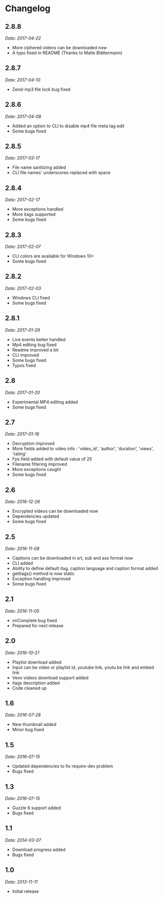 Changelog
=========

2.8.8
-----

*Date: 2017-04-22*

* More ciphered videos can be downloaded now
* A typo fixed in README (Thanks to Malte Blättermann)

2.8.7
-----

*Date: 2017-04-10*

* Zend-mp3 file lock bug fixed

2.8.6
-----

*Date: 2017-04-08*

* Added an option to CLI to disable mp4 file meta tag edit
* Some bugs fixed

2.8.5
-----

*Date: 2017-03-17*

* File name sanitizing added
* CLI file names' underscores replaced with space

2.8.4
-----

*Date: 2017-02-17*

* More exceptions handled
* More itags supported
* Some bugs fixed

2.8.3
-----

*Date: 2017-02-07*

* CLI colors are available for Windows 10+
* Some bugs fixed

2.8.2
-----

*Date: 2017-02-03*

* Windows CLI fixed
* Some bugs fixed

2.8.1
-----

*Date: 2017-01-29*

* Live events better handled
* Mp4 editing bug fixed
* Readme improved a bit
* CLI improved
* Some bugs fixed
* Typos fixed

2.8
-----

*Date: 2017-01-20*

* Experimental MP4 editing added
* Some bugs fixed

2.7
-----

*Date: 2017-01-16*

* Decryption improved
* More fields added to video info : 'video_id', 'author', 'duration', 'views', 'rating'
* Fps field added with default value of 25
* Filename filtering improved
* More exceptions caught
* Some bugs fixed

2.6
-----

*Date: 2016-12-26*

* Encrypted videos can be downloaded now
* Dependencies updated
* Some bugs fixed

2.5
-----

*Date: 2016-11-08*

* Captions can be downloaded in srt, sub and ass format now
* CLI added
* Ability to define default itag, caption language and caption format added
* getItags() method is now static
* Exception handling improved
* Some bugs fixed

2.1
-----

*Date: 2016-11-05*

* onComplete bug fixed
* Prepared for next release

2.0
-----

*Date: 2016-10-21*

* Playlist download added
* Input can be video or playlist id, youtube link, youtu.be link and embed link
* Vevo videos download support added
* itags description added
* Code cleaned up

1.6
-----

*Date: 2016-07-28*

* New thumbnail added
* Minor bug fixed

1.5
---

*Date: 2016-07-15*

* Updated dependencies to fix require-dev problem
* Bugs fixed

1.3
-----

*Date: 2016-07-15*

* Guzzle 6 support added
* Bugs fixed

1.1
---

*Date: 2014-03-07*

* Download progress added
* Bugs fixed

1.0
-----

*Date: 2013-11-11*

* Initial release